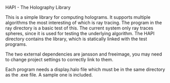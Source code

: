 HAPI - The Holography Library

This is a simple library for computing holograms.  It supports multiple algorithms 
the most interesting of which is ray tracing.  The program in the ray directory is a basic 
test of this.  The current system only ray traces spheres, since it is used for testing 
the underlying algorithm.  The HAPI directory contains the library, which is statically 
linked with the test programs.

The two external dependencies are jansson and freeimage, you may need to change project 
settings to correctly link to them.

Each program needs a display.halo file which must be in the same directory as the .exe 
file.  A sample one is included.